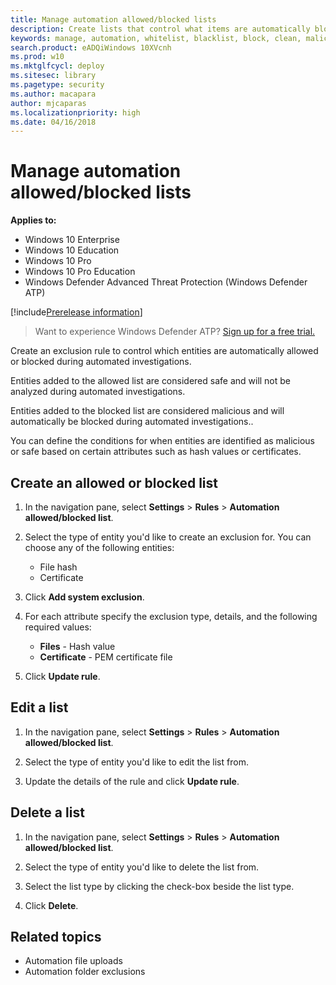 ```yaml
---
title: Manage automation allowed/blocked lists
description: Create lists that control what items are automatically blocked or allowed during an automatic investigation.
keywords: manage, automation, whitelist, blacklist, block, clean, malicious
search.product: eADQiWindows 10XVcnh
ms.prod: w10
ms.mktglfcycl: deploy
ms.sitesec: library
ms.pagetype: security
ms.author: macapara
author: mjcaparas
ms.localizationpriority: high
ms.date: 04/16/2018
---
```


# Manage automation allowed/blocked lists

**Applies to:**

- Windows 10 Enterprise
- Windows 10 Education
- Windows 10 Pro
- Windows 10 Pro Education
- Windows Defender Advanced Threat Protection (Windows Defender ATP)

[!include[Prerelease information](prerelease.md)]

>Want to experience Windows Defender ATP? [Sign up for a free trial.](https://www.microsoft.com/en-us/WindowsForBusiness/windows-atp?ocid=docs-wdatp-automationexclusionlist-abovefoldlink)

Create an exclusion rule to control which entities are automatically allowed or blocked during automated investigations. 

Entities added to the allowed list are considered safe and will not be analyzed during automated investigations.

Entities added to the blocked list are considered malicious and will automatically be blocked during automated investigations.. 

You can define the conditions for when entities are identified as malicious or safe based on certain attributes such as hash values or certificates. 

## Create an allowed or blocked list
1. In the navigation pane, select **Settings** > **Rules**  > **Automation allowed/blocked list**.  

2. Select the type of entity you'd like to create an exclusion for. You can choose any of the following entities: 
   - File hash
   - Certificate

3. Click **Add system exclusion**.

4. For each attribute specify the exclusion type, details, and the following required values:

    - **Files** -  Hash value
    - **Certificate** - PEM certificate file
    
5. Click **Update rule**.

## Edit a list
1. In the navigation pane, select **Settings** > **Rules**  > **Automation allowed/blocked list**.  

2. Select the type of entity you'd like to edit the list from.  

3. Update the details of the rule and click **Update rule**.

## Delete a list 
1. In the navigation pane, select **Settings** > **Rules**  > **Automation allowed/blocked list**.  

2. Select the type of entity you'd like to delete the list from.

3. Select the list type by clicking the check-box beside the list type.

4. Click **Delete**.


## Related topics
- Automation file uploads
- Automation folder exclusions